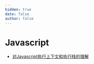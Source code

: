 ```yaml
---
hidden: true
date: false
author: false
---
```


# Javascript

- [对Javascript执行上下文和执行栈的理解](./Execution-context.md)
